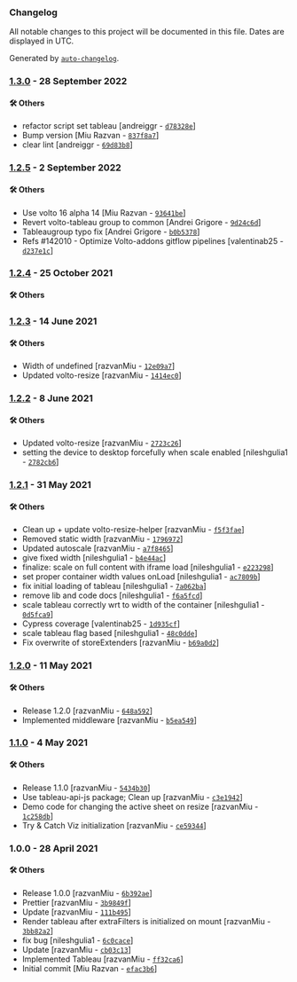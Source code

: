 ### Changelog

All notable changes to this project will be documented in this file. Dates are displayed in UTC.

Generated by [`auto-changelog`](https://github.com/CookPete/auto-changelog).

### [1.3.0](https://github.com/eea/volto-tableau/compare/1.2.5...1.3.0) - 28 September 2022

#### :hammer_and_wrench: Others

- refactor script set tableau [andreiggr - [`d78328e`](https://github.com/eea/volto-tableau/commit/d78328e74d67d685390ca0671a44a1bfe9b21e97)]
- Bump version [Miu Razvan - [`837f8a7`](https://github.com/eea/volto-tableau/commit/837f8a70257660253b70b818977693101d6576e9)]
- clear lint [andreiggr - [`69d83b8`](https://github.com/eea/volto-tableau/commit/69d83b806aa48a6a696e01b6e026de07e6a34dfe)]
### [1.2.5](https://github.com/eea/volto-tableau/compare/1.2.4...1.2.5) - 2 September 2022

#### :hammer_and_wrench: Others

- Use volto 16 alpha 14 [Miu Razvan - [`93641be`](https://github.com/eea/volto-tableau/commit/93641be4c2393f49008aff789400cf7c947949fd)]
- Revert volto-tableau group to common [Andrei Grigore - [`9d24c6d`](https://github.com/eea/volto-tableau/commit/9d24c6d2767fed6a840cddaee55dbd5cecb544b5)]
- Tableaugroup typo fix [Andrei Grigore - [`b0b5378`](https://github.com/eea/volto-tableau/commit/b0b5378a437043120a96c9e5e8802584145daa22)]
- Refs #142010 - Optimize Volto-addons gitflow pipelines [valentinab25 - [`d237e1c`](https://github.com/eea/volto-tableau/commit/d237e1c72817d7e68a3eb698563674d1514db24f)]
### [1.2.4](https://github.com/eea/volto-tableau/compare/1.2.3...1.2.4) - 25 October 2021

#### :hammer_and_wrench: Others

### [1.2.3](https://github.com/eea/volto-tableau/compare/1.2.2...1.2.3) - 14 June 2021

#### :hammer_and_wrench: Others

- Width of undefined [razvanMiu - [`12e09a7`](https://github.com/eea/volto-tableau/commit/12e09a7d9f996ba6bb6a3536389caa293f52ce66)]
- Updated volto-resize [razvanMiu - [`1414ec0`](https://github.com/eea/volto-tableau/commit/1414ec0d932d7eba13f5656fb4b7ee9fe192d163)]
### [1.2.2](https://github.com/eea/volto-tableau/compare/1.2.1...1.2.2) - 8 June 2021

#### :hammer_and_wrench: Others

- Updated volto-resize [razvanMiu - [`2723c26`](https://github.com/eea/volto-tableau/commit/2723c26f811b904197bd25d71e0da64a8fbfc184)]
- setting the device to desktop forcefully when scale enabled [nileshgulia1 - [`2782cb6`](https://github.com/eea/volto-tableau/commit/2782cb627fcebd36af7b6aa299b6c89943a453ad)]
### [1.2.1](https://github.com/eea/volto-tableau/compare/1.2.0...1.2.1) - 31 May 2021

#### :hammer_and_wrench: Others

- Clean up + update volto-resize-helper [razvanMiu - [`f5f3fae`](https://github.com/eea/volto-tableau/commit/f5f3fae6d331c71ec03a0eb5398229b9bbb75b3d)]
- Removed static width [razvanMiu - [`1796972`](https://github.com/eea/volto-tableau/commit/17969723531d95dd108936ccdf50a5438922aeff)]
- Updated autoscale [razvanMiu - [`a7f8465`](https://github.com/eea/volto-tableau/commit/a7f8465ed9388f28ea58d097a49dfe73b31d66ad)]
- give fixed width [nileshgulia1 - [`b4e44ac`](https://github.com/eea/volto-tableau/commit/b4e44ac6a1baa3d24d6ae130f4bf27f97b67120f)]
- finalize: scale on full content with iframe load [nileshgulia1 - [`e223298`](https://github.com/eea/volto-tableau/commit/e2232988e30b199b0cb12e97ae6161fff3f2a866)]
- set proper container width values onLoad [nileshgulia1 - [`ac7809b`](https://github.com/eea/volto-tableau/commit/ac7809be99098550e79406a8044d79eb33aed786)]
- fix initial loading of tableau [nileshgulia1 - [`7a062ba`](https://github.com/eea/volto-tableau/commit/7a062baf2e710e1f045071c1e2b6c2fb849ac80b)]
- remove lib and code docs [nileshgulia1 - [`f6a5fcd`](https://github.com/eea/volto-tableau/commit/f6a5fcdfda01cf45e0061af78f2a9c3c6d268a32)]
- scale tableau correctly wrt to width of the container [nileshgulia1 - [`0d5fca9`](https://github.com/eea/volto-tableau/commit/0d5fca91722a49290c065a146c2bf20dda61f0d4)]
- Cypress coverage [valentinab25 - [`1d935cf`](https://github.com/eea/volto-tableau/commit/1d935cfe934a3c7c61c5017d0e6a7a2307da4f8c)]
- scale tableau flag based [nileshgulia1 - [`48c0dde`](https://github.com/eea/volto-tableau/commit/48c0ddea176a2337fa9353ac136f3f65870d5c50)]
- Fix overwrite of storeExtenders [razvanMiu - [`b69a0d2`](https://github.com/eea/volto-tableau/commit/b69a0d2537310bb3de40c5262eadee64f46f8fea)]
### [1.2.0](https://github.com/eea/volto-tableau/compare/1.1.0...1.2.0) - 11 May 2021

#### :hammer_and_wrench: Others

- Release 1.2.0 [razvanMiu - [`648a592`](https://github.com/eea/volto-tableau/commit/648a5927f6a02314936bb54a1cd6dfe6320ce62e)]
- Implemented middleware [razvanMiu - [`b5ea549`](https://github.com/eea/volto-tableau/commit/b5ea5490c22d7f982538894803229e3fbadd3f3e)]
### [1.1.0](https://github.com/eea/volto-tableau/compare/1.0.0...1.1.0) - 4 May 2021

#### :hammer_and_wrench: Others

- Release 1.1.0 [razvanMiu - [`5434b30`](https://github.com/eea/volto-tableau/commit/5434b30c0aadd046eaad27fa9cbcc21a1166cc69)]
- Use tableau-api-js package; Clean up [razvanMiu - [`c3e1942`](https://github.com/eea/volto-tableau/commit/c3e1942963794dfe1373f86a022cc2b6d3855b6b)]
- Demo code for changing the active sheet on resize [razvanMiu - [`1c258db`](https://github.com/eea/volto-tableau/commit/1c258db7be06f9cb6fc3ffc6257674344e22ba30)]
- Try & Catch Viz initialization [razvanMiu - [`ce59344`](https://github.com/eea/volto-tableau/commit/ce59344a153ec49d2e04a3f92c55a6ba0e18fd63)]
### 1.0.0 - 28 April 2021

#### :hammer_and_wrench: Others

- Release 1.0.0 [razvanMiu - [`6b392ae`](https://github.com/eea/volto-tableau/commit/6b392aeec6ef7a12bfed360b3b4838ed5c185933)]
- Prettier [razvanMiu - [`3b9849f`](https://github.com/eea/volto-tableau/commit/3b9849f7a1de7cfda2f8577bb3c1665ada54e29c)]
- Update [razvanMiu - [`111b495`](https://github.com/eea/volto-tableau/commit/111b4959117568b72e1d9ca24fb9e93356a0f954)]
- Render tableau after extraFilters is initialized on mount [razvanMiu - [`3bb82a2`](https://github.com/eea/volto-tableau/commit/3bb82a251a3d161c02982643a93d005e5aeac53c)]
- fix  bug [nileshgulia1 - [`6c0cace`](https://github.com/eea/volto-tableau/commit/6c0caceb3ce61bf08e2aa64a6bc659867a108e39)]
- Update [razvanMiu - [`cb03c13`](https://github.com/eea/volto-tableau/commit/cb03c134d905596bb120e6a368f46a8b4ec9e5cb)]
- Implemented Tableau [razvanMiu - [`ff32ca6`](https://github.com/eea/volto-tableau/commit/ff32ca6e68a8e18023a92fce386cc79fb2210045)]
- Initial commit [Miu Razvan - [`efac3b6`](https://github.com/eea/volto-tableau/commit/efac3b6b184cbffaba9bebe1477ced203f7c1c79)]
